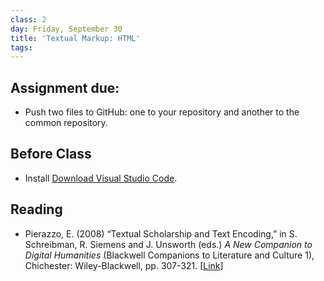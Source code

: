 ```yaml
---
class: 2
day: Friday, September 30
title: 'Textual Markup: HTML'
tags: 
---
```


## Assignment due: 
- Push two files to GitHub: one to your repository and another to the common repository.

## Before Class 
- Install [Download Visual Studio Code](https://code.visualstudio.com/download).

## Reading 
- Pierazzo, E. (2008) “Textual Scholarship and Text Encoding,” in S. Schreibman, R. Siemens and J. Unsworth (eds.) *A New Companion to Digital Humanities* (Blackwell Companions to Literature and Culture 1), Chichester: Wiley-Blackwell, pp. 307-321. [[Link](https://doi.org/10.1002/9781118680605.ch21)] 
